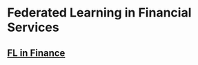# Federated Learning in Financial Services

## [FL in Finance](https://developer.download.nvidia.com/assets/Clara/flare/tutorials/Chapter12/part5-chapter12-financial.mp4)
